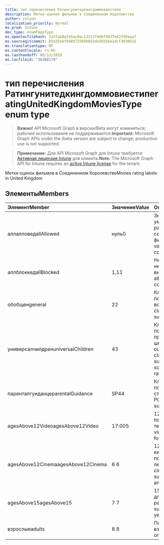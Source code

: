 ```yaml
---
title: тип перечисления Ратингунитедкингдоммовиестипе
description: Метки оценок фильмов в Соединенном Королевстве
author: rolyon
localization_priority: Normal
ms.prod: Intune
doc_type: enumPageType
ms.openlocfilehash: fa3fab0afe5ac0ac13312f9d6f4037e62fd9aaaf
ms.sourcegitcommit: b5425ebf648572569b032ded5b56e1dcf3830515
ms.translationtype: MT
ms.contentlocale: ru-RU
ms.lasthandoff: 08/13/2019
ms.locfileid: "36368179"
---
```

# <a name="ratingunitedkingdommoviestype-enum-type"></a><span data-ttu-id="1f5a1-103">тип перечисления Ратингунитедкингдоммовиестипе</span><span class="sxs-lookup"><span data-stu-id="1f5a1-103">ratingUnitedKingdomMoviesType enum type</span></span>

> <span data-ttu-id="1f5a1-104">**Важно!** API Microsoft Graph в версии/Beta могут изменяться; рабочее использование не поддерживается.</span><span class="sxs-lookup"><span data-stu-id="1f5a1-104">**Important:** Microsoft Graph APIs under the /beta version are subject to change; production use is not supported.</span></span>

> <span data-ttu-id="1f5a1-105">**Примечание:** Для API Microsoft Graph для Intune требуется [Активная лицензия Intune](https://go.microsoft.com/fwlink/?linkid=839381) для клиента.</span><span class="sxs-lookup"><span data-stu-id="1f5a1-105">**Note:** The Microsoft Graph API for Intune requires an [active Intune license](https://go.microsoft.com/fwlink/?linkid=839381) for the tenant.</span></span>

<span data-ttu-id="1f5a1-106">Метки оценок фильмов в Соединенном Королевстве</span><span class="sxs-lookup"><span data-stu-id="1f5a1-106">Movies rating labels in United Kingdom</span></span>

## <a name="members"></a><span data-ttu-id="1f5a1-107">Элементы</span><span class="sxs-lookup"><span data-stu-id="1f5a1-107">Members</span></span>
|<span data-ttu-id="1f5a1-108">Элемент</span><span class="sxs-lookup"><span data-stu-id="1f5a1-108">Member</span></span>|<span data-ttu-id="1f5a1-109">Значение</span><span class="sxs-lookup"><span data-stu-id="1f5a1-109">Value</span></span>|<span data-ttu-id="1f5a1-110">Описание</span><span class="sxs-lookup"><span data-stu-id="1f5a1-110">Description</span></span>|
|:---|:---|:---|
|<span data-ttu-id="1f5a1-111">аллалловед</span><span class="sxs-lookup"><span data-stu-id="1f5a1-111">allAllowed</span></span>|<span data-ttu-id="1f5a1-112">нуль</span><span class="sxs-lookup"><span data-stu-id="1f5a1-112">0</span></span>|<span data-ttu-id="1f5a1-113">Значение по умолчанию, разрешить все содержимое фильмов</span><span class="sxs-lookup"><span data-stu-id="1f5a1-113">Default value, allow all movies content</span></span>|
|<span data-ttu-id="1f5a1-114">аллблоккед</span><span class="sxs-lookup"><span data-stu-id="1f5a1-114">allBlocked</span></span>|<span data-ttu-id="1f5a1-115">1,1</span><span class="sxs-lookup"><span data-stu-id="1f5a1-115">1</span></span>|<span data-ttu-id="1f5a1-116">Не разрешать никакие видеоролики</span><span class="sxs-lookup"><span data-stu-id="1f5a1-116">Do not allow any movies content</span></span>|
|<span data-ttu-id="1f5a1-117">обобщен</span><span class="sxs-lookup"><span data-stu-id="1f5a1-117">general</span></span>|<span data-ttu-id="1f5a1-118">2</span><span class="sxs-lookup"><span data-stu-id="1f5a1-118">2</span></span>|<span data-ttu-id="1f5a1-119">Классификация U подходит для всех возраста</span><span class="sxs-lookup"><span data-stu-id="1f5a1-119">The U classification is suitable for all ages</span></span>|
|<span data-ttu-id="1f5a1-120">универсалчилдрен</span><span class="sxs-lookup"><span data-stu-id="1f5a1-120">universalChildren</span></span>|<span data-ttu-id="1f5a1-121">4</span><span class="sxs-lookup"><span data-stu-id="1f5a1-121">3</span></span>|<span data-ttu-id="1f5a1-122">Классификация UC подходит для детей, предшествующих школе, старой метки оценки</span><span class="sxs-lookup"><span data-stu-id="1f5a1-122">The UC classification is suitable for pre-school children, an old rating label</span></span>|
|<span data-ttu-id="1f5a1-123">паренталгуиданце</span><span class="sxs-lookup"><span data-stu-id="1f5a1-123">parentalGuidance</span></span>|<span data-ttu-id="1f5a1-124">SP4</span><span class="sxs-lookup"><span data-stu-id="1f5a1-124">4</span></span>|<span data-ttu-id="1f5a1-125">Классификация PG подходит для старшего уровня</span><span class="sxs-lookup"><span data-stu-id="1f5a1-125">The PG classification is suitable for mature</span></span>|
|<span data-ttu-id="1f5a1-126">agesAbove12Video</span><span class="sxs-lookup"><span data-stu-id="1f5a1-126">agesAbove12Video</span></span>|<span data-ttu-id="1f5a1-127">17:00</span><span class="sxs-lookup"><span data-stu-id="1f5a1-127">5</span></span>|<span data-ttu-id="1f5a1-128">12, выпуск видео, подходящий в течение 12 лет</span><span class="sxs-lookup"><span data-stu-id="1f5a1-128">12, video release suitable for 12 years and over</span></span>|
|<span data-ttu-id="1f5a1-129">agesAbove12Cinema</span><span class="sxs-lookup"><span data-stu-id="1f5a1-129">agesAbove12Cinema</span></span>|<span data-ttu-id="1f5a1-130">6 </span><span class="sxs-lookup"><span data-stu-id="1f5a1-130">6</span></span>|<span data-ttu-id="1f5a1-131">12A, выпуск в кинотеатрах, подходящий для 12 лет и более</span><span class="sxs-lookup"><span data-stu-id="1f5a1-131">12A, cinema release suitable for 12 years and over</span></span>|
|<span data-ttu-id="1f5a1-132">agesAbove15</span><span class="sxs-lookup"><span data-stu-id="1f5a1-132">agesAbove15</span></span>|<span data-ttu-id="1f5a1-133">7 </span><span class="sxs-lookup"><span data-stu-id="1f5a1-133">7</span></span>|<span data-ttu-id="1f5a1-134">15, подходит только для 15 лет и более ранних версий.</span><span class="sxs-lookup"><span data-stu-id="1f5a1-134">15, suitable only for 15 years and older</span></span>|
|<span data-ttu-id="1f5a1-135">взрослые</span><span class="sxs-lookup"><span data-stu-id="1f5a1-135">adults</span></span>|<span data-ttu-id="1f5a1-136">8 </span><span class="sxs-lookup"><span data-stu-id="1f5a1-136">8</span></span>|<span data-ttu-id="1f5a1-137">Подходит только для взрослых</span><span class="sxs-lookup"><span data-stu-id="1f5a1-137">Suitable only for adults</span></span>|



